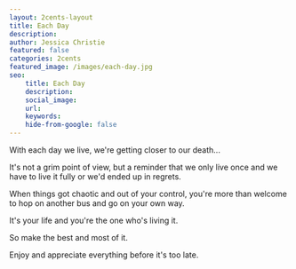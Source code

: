 ```yaml
---
layout: 2cents-layout
title: Each Day
description: 
author: Jessica Christie
featured: false
categories: 2cents
featured_image: /images/each-day.jpg
seo: 
    title: Each Day
    description: 
    social_image: 
    url:
    keywords: 
    hide-from-google: false
---
```

With each day we live, we're getting closer to our death...

It's not a grim point of view, but a reminder that we only live once and we have to live it fully or we'd ended up in regrets.

When things got chaotic and out of your control, you're more than welcome to hop on another bus and go on your own way.

It's your life and you're the one who's living it.

So make the best and most of it.

Enjoy and appreciate everything before it's too late.

&nbsp;

&nbsp;

&nbsp;
